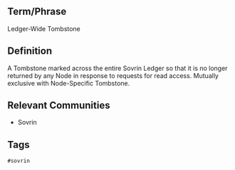 ## Term/Phrase
Ledger-Wide Tombstone

## Definition
A Tombstone marked across the entire Sovrin Ledger so that it is no longer returned by any Node in response to requests for read access. Mutually exclusive with Node-Specific Tombstone.

## Relevant Communities
* Sovrin

## Tags
```
#sovrin
```
